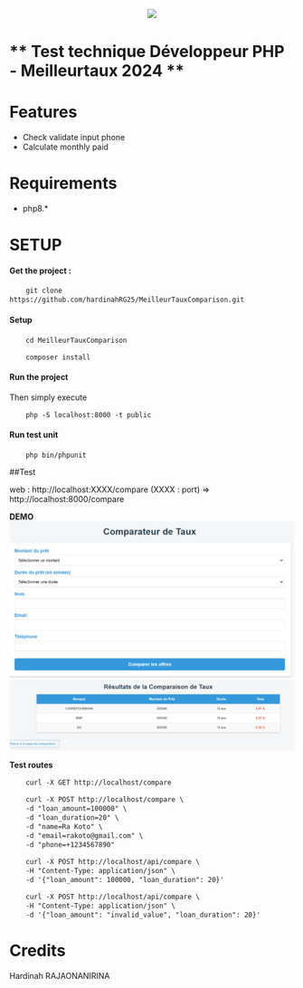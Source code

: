<p align="center"><img src="https://symfony.com/images/logos/header-logo.svg"></p>

# ** Test technique Développeur PHP - Meilleurtaux 2024 **

# **Features**
- Check validate input phone
- Calculate monthly paid

# **Requirements**
- php8.*

# **SETUP**
#### Get the project :
~~~
    git clone https://github.com/hardinahRG25/MeilleurTauxComparison.git
~~~

#### Setup
~~~
    cd MeilleurTauxComparison
~~~

~~~
    composer install
~~~

#### Run the project
Then simply execute

~~~
    php -S localhost:8000 -t public
~~~


#### Run test unit
~~~
    php bin/phpunit 
~~~


##Test

web : http://localhost:XXXX/compare (XXXX : port) => http://localhost:8000/compare

**DEMO**
![Search page ](public/image1.png)
![Result page ](public/image2.png)

**Test routes** 
~~~
    curl -X GET http://localhost/compare
~~~

~~~
    curl -X POST http://localhost/compare \
    -d "loan_amount=100000" \
    -d "loan_duration=20" \
    -d "name=Ra Koto" \
    -d "email=rakoto@gmail.com" \
    -d "phone=+1234567890"
~~~

~~~
    curl -X POST http://localhost/api/compare \
    -H "Content-Type: application/json" \
    -d '{"loan_amount": 100000, "loan_duration": 20}'
~~~

~~~
    curl -X POST http://localhost/api/compare \
    -H "Content-Type: application/json" \
    -d '{"loan_amount": "invalid_value", "loan_duration": 20}'
~~~


# **Credits**
Hardinah RAJAONANIRINA
